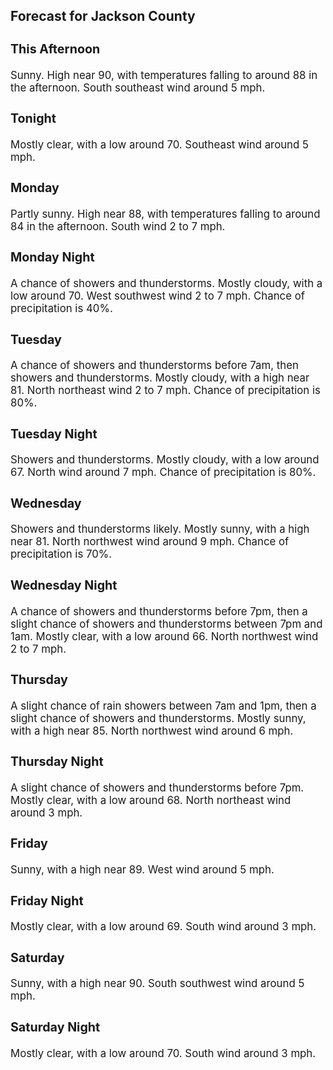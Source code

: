 <div>
   <h2>Forecast for Jackson County</h2>
   <p>
      <div style="font-size:120%">
         <h3>This Afternoon</h3>Sunny. High near 90, with temperatures falling to around 88 in the afternoon. South southeast wind around 5 mph.<br></div>
   </p>
   <p>
      <div style="font-size:120%">
         <h3>Tonight</h3>Mostly clear, with a low around 70. Southeast wind around 5 mph.<br></div>
   </p>
   <p>
      <div style="font-size:120%">
         <h3>Monday</h3>Partly sunny. High near 88, with temperatures falling to around 84 in the afternoon. South wind 2 to 7 mph.<br></div>
   </p>
   <p>
      <div style="font-size:120%">
         <h3>Monday Night</h3>A chance of showers and thunderstorms. Mostly cloudy, with a low around 70. West southwest wind 2 to 7 mph. Chance of precipitation
         is 40%.<br></div>
   </p>
   <p>
      <div style="font-size:120%">
         <h3>Tuesday</h3>A chance of showers and thunderstorms before 7am, then showers and thunderstorms. Mostly cloudy, with a high near 81. North
         northeast wind 2 to 7 mph. Chance of precipitation is 80%.<br></div>
   </p>
   <p>
      <div style="font-size:120%">
         <h3>Tuesday Night</h3>Showers and thunderstorms. Mostly cloudy, with a low around 67. North wind around 7 mph. Chance of precipitation is 80%.<br></div>
   </p>
   <p>
      <div style="font-size:120%">
         <h3>Wednesday</h3>Showers and thunderstorms likely. Mostly sunny, with a high near 81. North northwest wind around 9 mph. Chance of precipitation
         is 70%.<br></div>
   </p>
   <p>
      <div style="font-size:120%">
         <h3>Wednesday Night</h3>A chance of showers and thunderstorms before 7pm, then a slight chance of showers and thunderstorms between 7pm and 1am. Mostly
         clear, with a low around 66. North northwest wind 2 to 7 mph.<br></div>
   </p>
   <p>
      <div style="font-size:120%">
         <h3>Thursday</h3>A slight chance of rain showers between 7am and 1pm, then a slight chance of showers and thunderstorms. Mostly sunny, with
         a high near 85. North northwest wind around 6 mph.<br></div>
   </p>
   <p>
      <div style="font-size:120%">
         <h3>Thursday Night</h3>A slight chance of showers and thunderstorms before 7pm. Mostly clear, with a low around 68. North northeast wind around 3
         mph.<br></div>
   </p>
   <p>
      <div style="font-size:120%">
         <h3>Friday</h3>Sunny, with a high near 89. West wind around 5 mph.<br></div>
   </p>
   <p>
      <div style="font-size:120%">
         <h3>Friday Night</h3>Mostly clear, with a low around 69. South wind around 3 mph.<br></div>
   </p>
   <p>
      <div style="font-size:120%">
         <h3>Saturday</h3>Sunny, with a high near 90. South southwest wind around 5 mph.<br></div>
   </p>
   <p>
      <div style="font-size:120%">
         <h3>Saturday Night</h3>Mostly clear, with a low around 70. South wind around 3 mph.<br></div>
   </p>
</div>